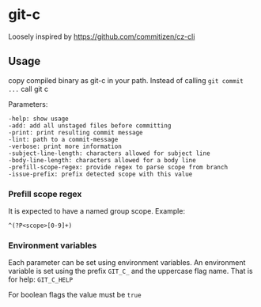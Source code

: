 # git-c

Loosely inspired by https://github.com/commitizen/cz-cli

## Usage

copy compiled binary as git-c in your path. Instead of calling `git commit ...` call git c

Parameters:

    -help: show usage
    -add: add all unstaged files before committing
    -print: print resulting commit message
    -lint: path to a commit-message
    -verbose: print more information
    -subject-line-length: characters allowed for subject line
    -body-line-length: characters allowed for a body line
    -prefill-scope-regex: provide regex to parse scope from branch
    -issue-prefix: prefix detected scope with this value

### Prefill scope regex

It is expected to have a named group scope. Example:

    ^(?P<scope>[0-9]+)

### Environment variables

Each parameter can be set using environment variables. An environment variable is set using the prefix `GIT_C_` and the uppercase flag name. That is for help: `GIT_C_HELP`

For boolean flags the value must be `true`